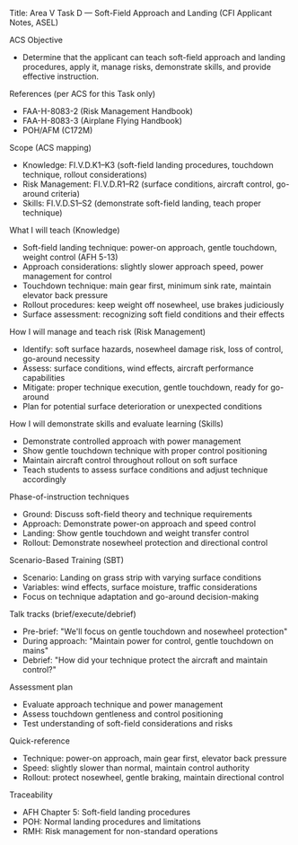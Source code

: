 Title: Area V Task D — Soft-Field Approach and Landing (CFI Applicant Notes, ASEL)

ACS Objective
- Determine that the applicant can teach soft-field approach and landing procedures, apply it, manage risks, demonstrate skills, and provide effective instruction.

References (per ACS for this Task only)
- FAA-H-8083-2 (Risk Management Handbook)
- FAA-H-8083-3 (Airplane Flying Handbook)
- POH/AFM (C172M)

Scope (ACS mapping)
- Knowledge: FI.V.D.K1–K3 (soft-field landing procedures, touchdown technique, rollout considerations)
- Risk Management: FI.V.D.R1–R2 (surface conditions, aircraft control, go-around criteria)
- Skills: FI.V.D.S1–S2 (demonstrate soft-field landing, teach proper technique)

What I will teach (Knowledge)
- Soft-field landing technique: power-on approach, gentle touchdown, weight control (AFH 5-13)
- Approach considerations: slightly slower approach speed, power management for control
- Touchdown technique: main gear first, minimum sink rate, maintain elevator back pressure
- Rollout procedures: keep weight off nosewheel, use brakes judiciously
- Surface assessment: recognizing soft field conditions and their effects

How I will manage and teach risk (Risk Management)
- Identify: soft surface hazards, nosewheel damage risk, loss of control, go-around necessity
- Assess: surface conditions, wind effects, aircraft performance capabilities
- Mitigate: proper technique execution, gentle touchdown, ready for go-around
- Plan for potential surface deterioration or unexpected conditions

How I will demonstrate skills and evaluate learning (Skills)
- Demonstrate controlled approach with power management
- Show gentle touchdown technique with proper control positioning
- Maintain aircraft control throughout rollout on soft surface
- Teach students to assess surface conditions and adjust technique accordingly

Phase-of-instruction techniques
- Ground: Discuss soft-field theory and technique requirements
- Approach: Demonstrate power-on approach and speed control
- Landing: Show gentle touchdown and weight transfer control
- Rollout: Demonstrate nosewheel protection and directional control

Scenario-Based Training (SBT)
- Scenario: Landing on grass strip with varying surface conditions
- Variables: wind effects, surface moisture, traffic considerations
- Focus on technique adaptation and go-around decision-making

Talk tracks (brief/execute/debrief)
- Pre-brief: "We'll focus on gentle touchdown and nosewheel protection"
- During approach: "Maintain power for control, gentle touchdown on mains"
- Debrief: "How did your technique protect the aircraft and maintain control?"

Assessment plan
- Evaluate approach technique and power management
- Assess touchdown gentleness and control positioning
- Test understanding of soft-field considerations and risks

Quick-reference
- Technique: power-on approach, main gear first, elevator back pressure
- Speed: slightly slower than normal, maintain control authority
- Rollout: protect nosewheel, gentle braking, maintain directional control

Traceability
- AFH Chapter 5: Soft-field landing procedures
- POH: Normal landing procedures and limitations
- RMH: Risk management for non-standard operations